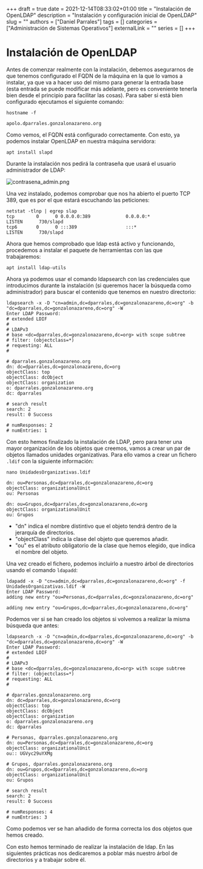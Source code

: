 +++ 
draft = true
date = 2021-12-14T08:33:02+01:00
title = "Instalación de OpenLDAP"
description = "Instalación y configuración inicial de OpenLDAP"
slug = ""
authors = ["Daniel Parrales"]
tags = []
categories = ["Administración de Sistemas Operativos"]
externalLink = ""
series = []
+++

# Instalación de OpenLDAP

Antes de comenzar realmente con la instalación, debemos asegurarnos de que tenemos configurado el FQDN de la máquina en la que lo vamos a instalar, ya que va a hacer uso del mismo para generar la entrada base (esta entrada se puede modificar más adelante, pero es conveniente tenerla bien desde el principio para facilitar las cosas). Para saber si está bien configurado ejecutamos el siguiente comando:

```
hostname -f 

apolo.dparrales.gonzalonazareno.org
```

Como vemos, el FQDN está configurado correctamente. Con esto, ya podemos instalar OpenLDAP en nuestra máquina servidora:

```
apt install slapd
```

Durante la instalación nos pedirá la contraseña que usará el usuario administrador de LDAP:

![contrasena_admin.png](/images/instalar_ldap/contrasena_admin.png)

Una vez instalado, podemos comprobar que nos ha abierto el puerto TCP 389, que es por el que estará escuchando las peticiones:

```
netstat -tlnp | egrep slap
tcp        0      0 0.0.0.0:389             0.0.0.0:*               LISTEN      730/slapd           
tcp6       0      0 :::389                  :::*                    LISTEN      730/slapd 
```

Ahora que hemos comprobado que ldap está activo y funcionando, procedemos a instalar el paquete de herramientas con las que trabajaremos:

```
apt install ldap-utils
```

Ahora ya podemos usar el comando ldapsearch con las credenciales que introducimos durante la instalación (si queremos hacer la búsqueda como administrador) para buscar el contenido que tenemos en nuestro directorio:

```
ldapsearch -x -D "cn=admin,dc=dparrales,dc=gonzalonazareno,dc=org" -b "dc=dparrales,dc=gonzalonazareno,dc=org" -W
Enter LDAP Password: 
# extended LDIF
#
# LDAPv3
# base <dc=dparrales,dc=gonzalonazareno,dc=org> with scope subtree
# filter: (objectclass=*)
# requesting: ALL
#

# dparrales.gonzalonazareno.org
dn: dc=dparrales,dc=gonzalonazareno,dc=org
objectClass: top
objectClass: dcObject
objectClass: organization
o: dparrales.gonzalonazareno.org
dc: dparrales

# search result
search: 2
result: 0 Success

# numResponses: 2
# numEntries: 1
```

Con esto hemos finalizado la instalación de LDAP, pero para tener una mayor organización de los objetos que creemos, vamos a crear un par de objetos llamados unidades organizativas. Para ello vamos a crear un fichero `.ldif` con la siguiente información:

```
nano UnidadesOrganizativas.ldif

dn: ou=Personas,dc=dparrales,dc=gonzalonazareno,dc=org
objectClass: organizationalUnit
ou: Personas 

dn: ou=Grupos,dc=dparrales,dc=gonzalonazareno,dc=org
objectClass: organizationalUnit
ou: Grupos
```

* "dn" indica el nombre distintivo que el objeto tendrá dentro de la jerarquía de directorios.
* "objectClass" indica la clase del objeto que queremos añadir.
* "ou" es el atributo obligatorio de la clase que hemos elegido, que indica el nombre del objeto.


Una vez creado el fichero, podemos incluirlo a nuestro árbol de directorios usando el comando `ldapadd`:

```
ldapadd -x -D "cn=admin,dc=dparrales,dc=gonzalonazareno,dc=org" -f UnidadesOrganizativas.ldif -W
Enter LDAP Password: 
adding new entry "ou=Personas,dc=dparrales,dc=gonzalonazareno,dc=org"

adding new entry "ou=Grupos,dc=dparrales,dc=gonzalonazareno,dc=org"
```

Podemos ver si se han creado los objetos si volvemos a realizar la misma búsqueda que antes:

```
ldapsearch -x -D "cn=admin,dc=dparrales,dc=gonzalonazareno,dc=org" -b "dc=dparrales,dc=gonzalonazareno,dc=org" -W
Enter LDAP Password: 
# extended LDIF
#
# LDAPv3
# base <dc=dparrales,dc=gonzalonazareno,dc=org> with scope subtree
# filter: (objectclass=*)
# requesting: ALL
#

# dparrales.gonzalonazareno.org
dn: dc=dparrales,dc=gonzalonazareno,dc=org
objectClass: top
objectClass: dcObject
objectClass: organization
o: dparrales.gonzalonazareno.org
dc: dparrales

# Personas, dparrales.gonzalonazareno.org
dn: ou=Personas,dc=dparrales,dc=gonzalonazareno,dc=org
objectClass: organizationalUnit
ou:: UGVyc29uYXMg

# Grupos, dparrales.gonzalonazareno.org
dn: ou=Grupos,dc=dparrales,dc=gonzalonazareno,dc=org
objectClass: organizationalUnit
ou: Grupos

# search result
search: 2
result: 0 Success

# numResponses: 4
# numEntries: 3
```

Como podemos ver se han añadido de forma correcta los dos objetos que hemos creado. 

Con esto hemos terminado de realizar la instalación de ldap. En las siguientes prácticas nos dedicaremos a poblar más nuestro árbol de directorios y a trabajar sobre él.
